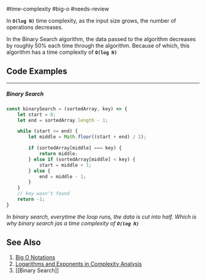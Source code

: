 #time-complexity #big-o #needs-review

In **`O(log N)`** time complexity, as the input size grows, the number of operations decreases.

In the Binary Search algorithm, the data passed to the algorithm decreases by roughly 50% each time through the algorithm. Because of which, this algorithm has a time complexity of **`O(log N)`**

## Code Examples
---
##### Binary Search

```javascript
const binarySearch = (sortedArray, key) => {
    let start = 0;
    let end = sortedArray.length - 1;

    while (start <= end) {
        let middle = Math.floor((start + end) / 2);

        if (sortedArray[middle] === key) {
            return middle;
        } else if (sortedArray[middle] < key) {
            start = middle + 1;
        } else {
            end = middle - 1;
        }
    }
	// key wasn't found
    return -1;
}
```

_In binary search, everytime the loop runs, the data is cut into half. Which is why binary search jas a time complexity of **`O(log N)`**_

## See Also
1. [Big O Notations](https://youtu.be/V6mKVRU1evU?t=691)
2. [Logarithms and Exponents in Complexity Analysis](https://towardsdatascience.com/logarithms-exponents-in-complexity-analysis-b8071979e847)
3. [[Binary Search]]